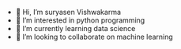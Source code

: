 - 👋 Hi, I’m suryasen Vishwakarma 
- 👀 I’m interested in python programming
- 🌱 I’m currently learning data science
- 💞️ I’m looking to collaborate on  machine learning

<!---
tonudon86/tonudon86 is a ✨ special ✨ repository because its `README.md` (this file) appears on your GitHub profile.
You can click the Preview link to take a look at your changes.
--->
